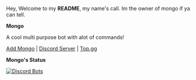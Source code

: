 Hey, Welcome to my **README**, my name's call. Im the owner of mongo if ya can tell.


**Mongo**

A cool multi purpose bot with alot of commands!

[Add Mongo](https://dsc.gg/mongo) | [Discord Server](https://discord.gg/Ystsye27de) | [Top.gg](https://top.gg/bot/852002206772756500)

**Mongo's Status**

[![Discord Bots](https://top.gg/api/widget/status/852002206772756500.svg?noavatar=true)](https://top.gg/bot/852002206772756500)
